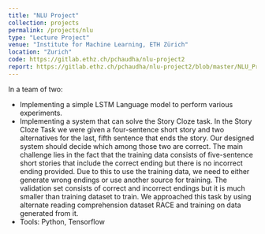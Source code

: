 ```yaml
---
title: "NLU Project"
collection: projects
permalink: /projects/nlu
type: "Lecture Project"
venue: "Institute for Machine Learning, ETH Zürich"
location: "Zurich"
code: https://gitlab.ethz.ch/pchaudha/nlu-project2
report: https://gitlab.ethz.ch/pchaudha/nlu-project2/blob/master/NLU_Project2.pdf
---
```


In a team of two:
* Implementing a simple LSTM Language model to perform various experiments.
* Implementing a system that can solve the Story Cloze task. In the Story Cloze Task we were given a four-sentence short story and two alternatives for the last, fifth sentence that ends the story. Our designed system should decide which among those two are correct. The main challenge lies in the fact that the training data consists of five-sentence short stories that include the correct ending but there is no incorrect ending provided. Due to this to use the training data, we need to either generate wrong endings or use another source for training. The validation set consists of correct and incorrect endings but it is much smaller than training dataset to train. We approached this task by using alternate reading comprehension dataset RACE and training on data generated from it. 
* Tools: Python, Tensorflow
